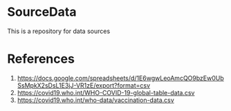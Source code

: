 # SourceData
This is a repository for data sources

# References
1. https://docs.google.com/spreadsheets/d/1E6wgwLeoAmcQO9bzEw0UbSsMpkX2sDsL1E3jJ-VR1zE/export?format=csv
2. https://covid19.who.int/WHO-COVID-19-global-table-data.csv
3. https://covid19.who.int/who-data/vaccination-data.csv
